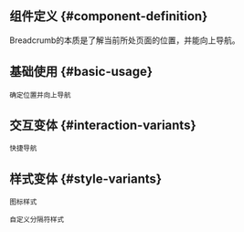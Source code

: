 ## 组件定义 {#component-definition}

Breadcrumb的本质是了解当前所处页面的位置，并能向上导航。

<code src="./design/behavior-pattern.tsx" inline></code>

## 基础使用 {#basic-usage}

<code src="./demo/basic" description="当用户需要了解当前页面在系统层级结构中的位置，或需要向上导航时使用，是最基础的使用方式">确定位置并向上导航</code>

## 交互变体 {#interaction-variants}

<code src="./demo/overlay" description="带有下拉菜单，下拉菜单中的内容可以承载该一级面包屑同级别内容，也可以承载该面包屑的子级内容，便于进行快速切换">快捷导航</code>

## 样式变体 {#style-variants}

<code src="./demo/withIcon" description="图标替代部分文字，或在文字前增加图标">图标样式</code>

<code src="./demo/separator" description="分割线可以采用数学中的大于符号">自定义分隔符样式</code>
